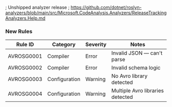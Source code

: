 ﻿; Unshipped analyzer release
; https://github.com/dotnet/roslyn-analyzers/blob/main/src/Microsoft.CodeAnalysis.Analyzers/ReleaseTrackingAnalyzers.Help.md

### New Rules

Rule ID     | Category      | Severity | Notes
------------|---------------|----------|---------------------------
AVROSG0001  | Compiler      | Error    | Invalid JSON — can't parse
AVROSG0002  | Compiler      | Error    | Invalid schema logic
AVROSG0003  | Configuration | Warning  | No Avro library detected
AVROSG0004  | Configuration | Warning  | Multiple Avro libraries detected

